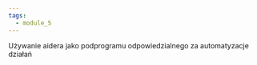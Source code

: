 ```yaml
---
tags:
  - module_5
---
```


Używanie aidera jako podprogramu odpowiedzialnego za automatyzacje działań